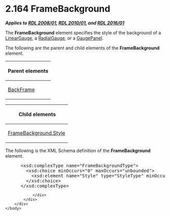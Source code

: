 <html dir="LTR" xmlns:mshelp="http://msdn.microsoft.com/mshelp" xmlns:ddue="http://ddue.schemas.microsoft.com/authoring/2003/5" xmlns:xlink="http://www.w3.org/1999/xlink" xmlns:tool="http://www.microsoft.com/tooltip">
    <head>
        <meta http-equiv="Content-Type" content="text/html; CHARSET=utf-8"></meta>
        <meta name="save" content="history"></meta>
        <title>2.164 FrameBackground</title>
        <xml>
            <mshelp:toctitle title="2.164 FrameBackground"></mshelp:toctitle>
            <mshelp:rltitle title="[MS-RDL]: FrameBackground"></mshelp:rltitle>
            <mshelp:keyword index="A" term="fcc95015-2f49-42a2-8a3d-739974b6cca0"></mshelp:keyword>
            <mshelp:attr name="DCSext.ContentType" value="open specification"></mshelp:attr>
            <mshelp:attr name="AssetID" value="fcc95015-2f49-42a2-8a3d-739974b6cca0"></mshelp:attr>
            <mshelp:attr name="TopicType" value="kbRef"></mshelp:attr>
            <mshelp:attr name="DCSext.Title" value="[MS-RDL]: FrameBackground" />
        </xml>
    </head>
    <body>
        <div id="header">
            <h1 class="heading">2.164 FrameBackground</h1>
        </div>
        <div id="mainSection">
            <div id="mainBody">
                <div id="allHistory" class="saveHistory"></div>
                <div id="sectionSection0" class="section" name="collapseableSection">
                    

<p><b><i>Applies to </i></b><a href="1e855f94-4617-47e4-b89e-0856c6cb420f.md"><b><i>RDL 2008/01</i></b></a><b><i>,
</i></b><a href="3428e690-a348-4ec7-8a6a-8efb42d2cdee.md"><b><i>RDL 2010/01</i></b></a><b><i>,
and </i></b><a href="52ce3983-2bfc-4e72-9359-42aaf5fe4509.md"><b><i>RDL 2016/01</i></b></a></p>

<p>The <b>FrameBackground</b> element specifies the style of
the background of a <a href="021b569b-07ae-462a-ac62-d3ab51f183f5.md">LinearGauge</a>,
a <a href="2e113607-ee33-4abd-9ae3-6607c10d3c8a.md">RadialGauge</a>, or a <a href="f01744d3-79fa-4f30-94bf-a1ffa6bde2ac.md">GaugePanel</a>.</p>

<p>The following are the parent and child elements of the <b>FrameBackground</b>
element.</p>

<table>
 <thead>
  <tr>
   <th>
   <p>Parent elements</p>
   </th>
  </tr>
 </thead>
 <tr>
  <td>
  <p><a href="ed20ba13-2b2e-422d-a581-b78f5ee14314.md">BackFrame</a>
  </p>
  </td>
 </tr>
</table>

<p> </p>

<table>
 <thead>
  <tr>
   <th>
   <p> Child elements</p>
   </th>
  </tr>
 </thead>
 <tr>
  <td>
  <p><a href="4734853f-1361-4391-b1e0-a4c25f59f8f3.md">FrameBackground.Style</a>
  </p>
  </td>
 </tr>
</table>

<p>The following is the XML Schema definition of the <b>FrameBackground</b>
element.           </p>

<dl>
<dd>
<div><pre> &lt;xsd:complexType name=&quot;FrameBackgroundType&quot;&gt;
   &lt;xsd:choice minOccurs=&quot;0&quot; maxOccurs=&quot;unbounded&quot;&gt;
     &lt;xsd:element name=&quot;Style&quot; type=&quot;StyleType&quot; minOccurs=&quot;0&quot; /&gt;
   &lt;/xsd:choice&gt;
 &lt;/xsd:complexType&gt;
</pre></div>
</dd></dl>


                </div>
            </div>
        </div>
    </body>
</html>